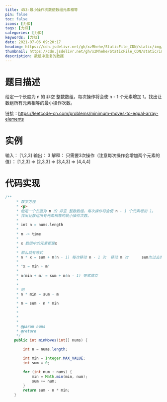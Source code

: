 ```yaml
---
title: 453-最小操作次数使数组元素相等
pin: false
toc: false
icons: [力扣]
tags: [力扣]
categories: [力扣]
keywords: [力扣]
date: 2021-07-06 09:20:17
headimg: https://cdn.jsdelivr.net/gh/xzMhehe/StaticFile_CDN/static/img/20210706072857.png
thumbnail: https://cdn.jsdelivr.net/gh/xzMhehe/StaticFile_CDN/static/img/20210706072857.png
description: 数组中重复的数据
---
```



# 题目描述
给定一个长度为 n 的 非空 整数数组，每次操作将会使 n - 1 个元素增加 1。找出让数组所有元素相等的最小操作次数。

链接：https://leetcode-cn.com/problems/minimum-moves-to-equal-array-elements

# 实例
输入：
[1,2,3]
输出：
3
解释：
只需要3次操作（注意每次操作会增加两个元素的值）：
[1,2,3]  =>  [2,3,3]  =>  [3,4,3]  =>  [4,4,4]


# 代码实现
```java
/**
     * 数学方程
     * <p>
     * 给定一个长度为 n 的 非空 整数数组，每次操作将会使 n - 1 个元素增加 1。
     * 找出让数组所有元素相等的最小操作次数。
     *
     * int n = nums.length
     *
     * m -> time
     *
     * x 数组中的元素都是x
     *
     * 那么就有等式
     * n * x = sum + m(n - 1) 每次移动 n - 1 次  移动 m 次      sum为过去的和
     *
     * "x = min + m"
     *
     * n(min + m) = sum + m(n - 1) 等式成立
     *
     *
     * 则
     * n * min = sum - m
     *
     * m = sum - n * min
     *
     *
     *
     *
     * @param nums
     * @return
     */
    public int minMoves(int[] nums) {

        int n = nums.length;

        int min = Integer.MAX_VALUE;
        int sum = 0;

        for (int num : nums) {
            min = Math.min(min, num);
            sum += num;
        }
        return sum - n * min;
    }
```


